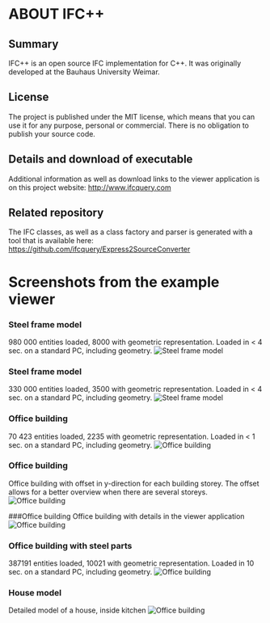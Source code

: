 ABOUT IFC++
=============
## Summary
IFC++ is an open source IFC implementation for C++. It was originally developed at the Bauhaus University Weimar.

## License
The project is published under the MIT license, which means that you can use it for any purpose, personal or commercial. There is no obligation to publish your source code.

## Details and download of executable
Additional information as well as download links to the viewer application is on this project website: http://www.ifcquery.com



## Related repository
The IFC classes, as well as a class factory and parser is generated with a tool that is available here: https://github.com/ifcquery/Express2SourceConverter



Screenshots from the example viewer
===========

 ### Steel frame model
 980 000 entities loaded, 8000 with geometric representation. Loaded in < 4 sec. on a standard PC, including geometry.
 ![Steel frame model](http://www.ifcquery.com/img/Building-model-steel-frame-2018-02.png)
 
  
### Steel frame model
 330 000 entities loaded, 3500 with geometric representation. Loaded in < 4 sec. on a standard PC, including geometry.
 ![Steel frame model](http://www.ifcquery.com/img/steel-frame.png)
 
 
### Office building
70 423 entities loaded, 2235 with geometric representation. Loaded in < 1 sec. on a standard PC, including geometry.
![Office building](http://www.ifcquery.com/img/Office-building.png)


### Office building
Office building with offset in y-direction for each building storey. The offset allows for a better overview when there are several storeys.
![Office building](http://www.ifcquery.com/img/storey-offset.png)
 
 

###Office building
Office building with details in the viewer application
![Office building](http://www.ifcquery.com/img/IfcQueryViewer-details.png)
 

### Office building with steel parts
387191 entities loaded, 10021 with geometric representation. Loaded in 10 sec. on a standard PC, including geometry.
![Office building](http://www.ifcquery.com/img/office-building-steelwork.png)


### House model
Detailed model of a house, inside kitchen
![Office building](http://www.ifcquery.com/img/Building-model-inside-kitchen.png)
				